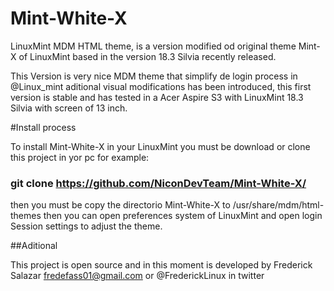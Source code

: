 # Mint-White-X

LinuxMint MDM HTML theme, is a version modified od original theme Mint-X of LinuxMint based in the version 18.3 Silvia recently released.

This Version is very nice MDM theme that simplify de login process in @Linux_mint aditional visual modifications has been introduced, this first version is stable and has tested in a Acer Aspire S3 with LinuxMint 18.3 Silvia with screen of 13 inch.

#Install process

To install Mint-White-X in your LinuxMint you must be download or clone this project in yor pc for example:

### git clone https://github.com/NiconDevTeam/Mint-White-X/ 

then you must be copy the directorio Mint-White-X to /usr/share/mdm/html-themes then you can open preferences system of LinuxMint and open login Session settings to adjust the theme.


##Aditional

This project is open source and in this moment is developed by Frederick Salazar <fredefass01@gmail.com> or @FrederickLinux in twitter
